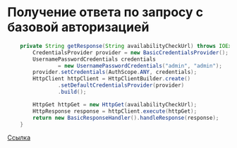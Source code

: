 # Получение ответа по запросу с базовой авторизацией
```java
    private String getResponse(String availabilityCheckUrl) throws IOException {
        CredentialsProvider provider = new BasicCredentialsProvider();
        UsernamePasswordCredentials credentials
                = new UsernamePasswordCredentials("admin", "admin");
        provider.setCredentials(AuthScope.ANY, credentials);
        HttpClient httpClient = HttpClientBuilder.create()
                .setDefaultCredentialsProvider(provider)
                .build();

        HttpGet httpGet = new HttpGet(availabilityCheckUrl);
        HttpResponse response = httpClient.execute(httpGet);
        return new BasicResponseHandler().handleResponse(response);
    }
```
[Ссылка](https://www.baeldung.com/httpclient-4-basic-authentication)